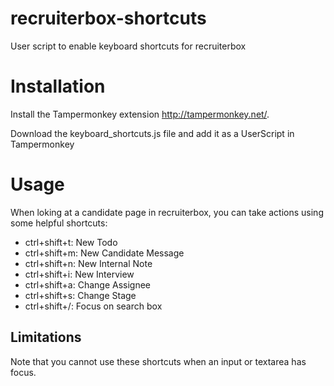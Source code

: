 # recruiterbox-shortcuts
User script to enable keyboard shortcuts for recruiterbox


# Installation 
Install the Tampermonkey extension http://tampermonkey.net/.

Download the keyboard_shortcuts.js file and add it as a UserScript in Tampermonkey

# Usage
When loking at a candidate page in recruiterbox, you can take actions using some helpful shortcuts:

* ctrl+shift+t: New Todo
* ctrl+shift+m: New Candidate Message
* ctrl+shift+n: New Internal Note
* ctrl+shift+i: New Interview
* ctrl+shift+a: Change Assignee
* ctrl+shift+s: Change Stage
* ctrl+shift+/: Focus on search box

## Limitations
Note that you cannot use these shortcuts when an input or textarea has focus.


